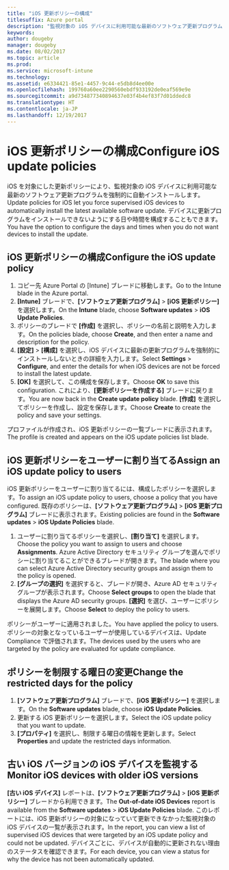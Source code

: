 ```yaml
---
title: "iOS 更新ポリシーの構成"
titlesuffix: Azure portal
description: "監視対象の iOS デバイスに利用可能な最新のソフトウェア更新プログラムを強制的に自動インストールするために、更新ポリシーを構成します。"
keywords: 
author: dougeby
manager: dougeby
ms.date: 08/02/2017
ms.topic: article
ms.prod: 
ms.service: microsoft-intune
ms.technology: 
ms.assetid: e6334421-85e1-4457-9c44-e5db8d4ee00e
ms.openlocfilehash: 199760a60ee2290560ebdf933192de0eaf569e9e
ms.sourcegitcommit: a9d734877340894637e03f4b4ef83f7d01ddedc8
ms.translationtype: HT
ms.contentlocale: ja-JP
ms.lasthandoff: 12/19/2017
---
```

# <a name="configure-ios-update-policies"></a><span data-ttu-id="5a117-103">iOS 更新ポリシーの構成</span><span class="sxs-lookup"><span data-stu-id="5a117-103">Configure iOS update policies</span></span>
<span data-ttu-id="5a117-104">iOS を対象にした更新ポリシーにより、監視対象の iOS デバイスに利用可能な最新のソフトウェア更新プログラムを強制的に自動インストールします。</span><span class="sxs-lookup"><span data-stu-id="5a117-104">Update policies for iOS let you force supervised iOS devices to automatically install the latest available software update.</span></span> <span data-ttu-id="5a117-105">デバイスに更新プログラムをインストールできないようにする日や時間を構成することもできます。</span><span class="sxs-lookup"><span data-stu-id="5a117-105">You have the option to configure the days and times when you do not want devices to install the update.</span></span>

## <a name="configure-the-ios-update-policy"></a><span data-ttu-id="5a117-106">iOS 更新ポリシーの構成</span><span class="sxs-lookup"><span data-stu-id="5a117-106">Configure the iOS update policy</span></span>
1. <span data-ttu-id="5a117-107">コピー先 Azure Portal の [Intune] ブレードに移動します。</span><span class="sxs-lookup"><span data-stu-id="5a117-107">Go to the Intune blade in the Azure portal.</span></span>
2. <span data-ttu-id="5a117-108">**[Intune]** ブレードで、**[ソフトウェア更新プログラム]** > **[iOS 更新ポリシー]** を選択します。</span><span class="sxs-lookup"><span data-stu-id="5a117-108">On the **Intune** blade, choose **Software updates** > **iOS Update Policies**.</span></span>
4. <span data-ttu-id="5a117-109">ポリシーのブレードで **[作成]** を選択し、ポリシーの名前と説明を入力します。</span><span class="sxs-lookup"><span data-stu-id="5a117-109">On the policies blade, choose **Create**, and then enter a name and description for the policy.</span></span>
5. <span data-ttu-id="5a117-110">**[設定]** > **[構成]** を選択し、iOS デバイスに最新の更新プログラムを強制的にインストールしないときの詳細を入力します。</span><span class="sxs-lookup"><span data-stu-id="5a117-110">Select **Settings** > **Configure**, and enter the details for when iOS devices are not be forced to install the latest update.</span></span>
6. <span data-ttu-id="5a117-111">**[OK]** を選択して、この構成を保存します。</span><span class="sxs-lookup"><span data-stu-id="5a117-111">Choose **OK** to save this configuration.</span></span> <span data-ttu-id="5a117-112">これにより、**[更新ポリシーを作成する]** ブレードに戻ります。</span><span class="sxs-lookup"><span data-stu-id="5a117-112">You are now back in the **Create update policy** blade.</span></span> <span data-ttu-id="5a117-113">**[作成]** を選択してポリシーを作成し、設定を保存します。</span><span class="sxs-lookup"><span data-stu-id="5a117-113">Choose **Create** to create the policy and save your settings.</span></span>

<span data-ttu-id="5a117-114">プロファイルが作成され、iOS 更新ポリシーの一覧ブレードに表示されます。</span><span class="sxs-lookup"><span data-stu-id="5a117-114">The profile is created and appears on the iOS update policies list blade.</span></span>

## <a name="assign-an-ios-update-policy-to-users"></a><span data-ttu-id="5a117-115">iOS 更新ポリシーをユーザーに割り当てる</span><span class="sxs-lookup"><span data-stu-id="5a117-115">Assign an iOS update policy to users</span></span>
<span data-ttu-id="5a117-116">iOS 更新ポリシーをユーザーに割り当てるには、構成したポリシーを選択します。</span><span class="sxs-lookup"><span data-stu-id="5a117-116">To assign an iOS update policy to users, choose a policy that you have configured.</span></span> <span data-ttu-id="5a117-117">既存のポリシーは、**[ソフトウェア更新プログラム]** > **[iOS 更新プログラム]** ブレードに表示されます。</span><span class="sxs-lookup"><span data-stu-id="5a117-117">Existing policies are found in the **Software updates** > **iOS Update Policies** blade.</span></span>
1. <span data-ttu-id="5a117-118">ユーザーに割り当てるポリシーを選択し、**[割り当て]** を選択します。</span><span class="sxs-lookup"><span data-stu-id="5a117-118">Choose the policy you want to assign to users and choose **Assignments**.</span></span> <span data-ttu-id="5a117-119">Azure Active Directory セキュリティ グループを選んでポリシーに割り当てることができるブレードが開きます。</span><span class="sxs-lookup"><span data-stu-id="5a117-119">The blade where you can select Azure Active Directory security groups and assign them to the policy is opened.</span></span>
2. <span data-ttu-id="5a117-120">**[グループの選択]** を選択すると、ブレードが開き、Azure AD セキュリティ グループが表示されます。</span><span class="sxs-lookup"><span data-stu-id="5a117-120">Choose **Select groups** to open the blade that displays the Azure AD security groups.</span></span> <span data-ttu-id="5a117-121">**[選択]** を選び、ユーザーにポリシーを展開します。</span><span class="sxs-lookup"><span data-stu-id="5a117-121">Choose **Select** to deploy the policy to users.</span></span>

<span data-ttu-id="5a117-122">ポリシーがユーザーに適用されました。</span><span class="sxs-lookup"><span data-stu-id="5a117-122">You have applied the policy to users.</span></span> <span data-ttu-id="5a117-123">ポリシーの対象となっているユーザーが使用しているデバイスは、Update Compliance で評価されます。</span><span class="sxs-lookup"><span data-stu-id="5a117-123">The devices used by the users who are targeted by the policy are evaluated for update compliance.</span></span>

## <a name="change-the-restricted-days-for-the-policy"></a><span data-ttu-id="5a117-124">ポリシーを制限する曜日の変更</span><span class="sxs-lookup"><span data-stu-id="5a117-124">Change the restricted days for the policy</span></span>
1. <span data-ttu-id="5a117-125">**[ソフトウェア更新プログラム]** ブレードで、**[iOS 更新ポリシー]** を選択します。</span><span class="sxs-lookup"><span data-stu-id="5a117-125">On the **Software updates** blade, choose **iOS Update Policies**.</span></span>
2. <span data-ttu-id="5a117-126">更新する iOS 更新ポリシーを選択します。</span><span class="sxs-lookup"><span data-stu-id="5a117-126">Select the iOS update policy that you want to update.</span></span>
3. <span data-ttu-id="5a117-127">**[プロパティ]** を選択し、制限する曜日の情報を更新します。</span><span class="sxs-lookup"><span data-stu-id="5a117-127">Select **Properties** and update the restricted days information.</span></span>

## <a name="monitor-ios-devices-with-older-ios-versions"></a><span data-ttu-id="5a117-128">古い iOS バージョンの iOS デバイスを監視する</span><span class="sxs-lookup"><span data-stu-id="5a117-128">Monitor iOS devices with older iOS versions</span></span> 
<!-- 1352223 -->
<span data-ttu-id="5a117-129">**[古い iOS デバイス]** レポートは、**[ソフトウェア更新プログラム]** > **[iOS 更新ポリシー]** ブレードから利用できます。</span><span class="sxs-lookup"><span data-stu-id="5a117-129">The **Out-of-date iOS Devices** report is available from the **Software updates** > **iOS Update Policies** blade.</span></span> <span data-ttu-id="5a117-130">このレポートには、iOS 更新ポリシーの対象になっていて更新できなかった監視対象の iOS デバイスの一覧が表示されます。</span><span class="sxs-lookup"><span data-stu-id="5a117-130">In the report, you can view a list of supervised iOS devices that were targeted by an iOS update policy and could not be updated.</span></span> <span data-ttu-id="5a117-131">デバイスごとに、デバイスが自動的に更新されない理由のステータスを確認できます。</span><span class="sxs-lookup"><span data-stu-id="5a117-131">For each device, you can view a status for why the device has not been automatically updated.</span></span>